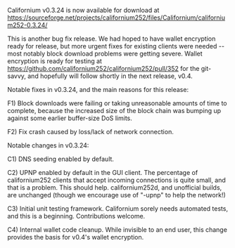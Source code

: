 Californium v0.3.24 is now available for download at
https://sourceforge.net/projects/californium252/files/Californium/californium252-0.3.24/

This is another bug fix release.  We had hoped to have wallet encryption ready for release, but more urgent fixes for existing clients were needed -- most notably block download problems were getting severe.  Wallet encryption is ready for testing at https://github.com/californium252/californium252/pull/352 for the git-savvy, and hopefully will follow shortly in the next release, v0.4.

Notable fixes in v0.3.24, and the main reasons for this release:

F1) Block downloads were failing or taking unreasonable amounts of time to complete, because the increased size of the block chain was bumping up against some earlier buffer-size DoS limits.

F2) Fix crash caused by loss/lack of network connection.

Notable changes in v0.3.24:

C1) DNS seeding enabled by default.

C2) UPNP enabled by default in the GUI client.  The percentage of californium252 clients that accept incoming connections is quite small, and that is a problem.  This should help.  californium252d, and unofficial builds, are unchanged (though we encourage use of "-upnp" to help the network!)

C3) Initial unit testing framework.  Californium sorely needs automated tests, and this is a beginning.  Contributions welcome.

C4) Internal wallet code cleanup.  While invisible to an end user, this change provides the basis for v0.4's wallet encryption.
